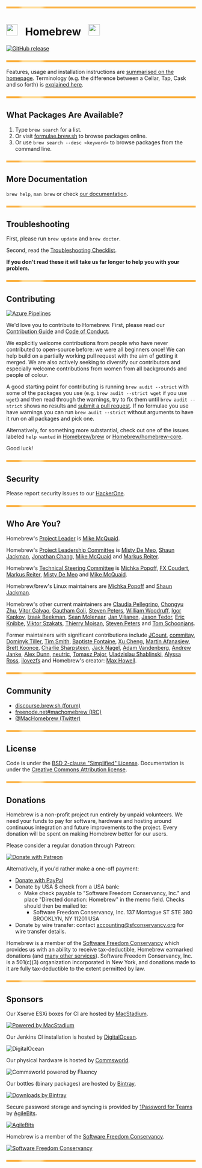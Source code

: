 <img src="https://raw.githubusercontent.com/Lin8x/brew/master/images/bar.png" width="100%" height="5">

# <img src="https://brew.sh/assets/img/homebrew-256x256.png" height="30" width="30"> &nbsp; Homebrew &nbsp; <img src="https://brew.sh/assets/img/homebrew-256x256.png" height="30" width="30">
[![GitHub release](https://img.shields.io/github/release/Homebrew/brew.svg)](https://github.com/Homebrew/brew/releases)

<img src="https://raw.githubusercontent.com/Lin8x/brew/master/images/bar.png" width="100%" height="5">

Features, usage and installation instructions are [summarised on the homepage](https://brew.sh). Terminology (e.g. the difference between a Cellar, Tap, Cask and so forth) is [explained here](https://docs.brew.sh/Formula-Cookbook#homebrew-terminology).

<img src="https://raw.githubusercontent.com/Lin8x/brew/master/images/bar.png" width="100%" height="5">

## What Packages Are Available?
1. Type `brew search` for a list.
2. Or visit [formulae.brew.sh](https://formulae.brew.sh) to browse packages online.
3. Or use `brew search --desc <keyword>` to browse packages from the command line.

<img src="https://raw.githubusercontent.com/Lin8x/brew/master/images/bar.png" width="100%" height="5">

## More Documentation
`brew help`, `man brew` or check [our documentation](https://docs.brew.sh/).

<img src="https://raw.githubusercontent.com/Lin8x/brew/master/images/bar.png" width="100%" height="5">

## Troubleshooting
First, please run `brew update` and `brew doctor`.

Second, read the [Troubleshooting Checklist](https://docs.brew.sh/Troubleshooting).

**If you don't read these it will take us far longer to help you with your problem.**

<img src="https://raw.githubusercontent.com/Lin8x/brew/master/images/bar.png" width="100%" height="5">

## Contributing
[![Azure Pipelines](https://img.shields.io/vso/build/Homebrew/56a87eb4-3180-495a-9117-5ed6c79da737/1.svg)](https://dev.azure.com/Homebrew/Homebrew/_build/latest?definitionId=1)

We'd love you to contribute to Homebrew. First, please read our [Contribution Guide](CONTRIBUTING.md) and [Code of Conduct](CODE_OF_CONDUCT.md#code-of-conduct).

We explicitly welcome contributions from people who have never contributed to open-source before: we were all beginners once! We can help build on a partially working pull request with the aim of getting it merged. We are also actively seeking to diversify our contributors and especially welcome contributions from women from all backgrounds and people of colour.

A good starting point for contributing is running `brew audit --strict` with some of the packages you use (e.g. `brew audit --strict wget` if you use `wget`) and then read through the warnings, try to fix them until `brew audit --strict` shows no results and [submit a pull request](https://docs.brew.sh/How-To-Open-a-Homebrew-Pull-Request). If no formulae you use have warnings you can run `brew audit --strict` without arguments to have it run on all packages and pick one.

Alternatively, for something more substantial, check out one of the issues labeled `help wanted` in [Homebrew/brew](https://github.com/homebrew/brew/issues?q=is%3Aopen+is%3Aissue+label%3A%22help+wanted%22) or [Homebrew/homebrew-core](https://github.com/homebrew/homebrew-core/issues?q=is%3Aopen+is%3Aissue+label%3A%22help+wanted%22).

Good luck!

<img src="https://raw.githubusercontent.com/Lin8x/brew/master/images/bar.png" width="100%" height="5">

## Security
Please report security issues to our [HackerOne](https://hackerone.com/homebrew/).

<img src="https://raw.githubusercontent.com/Lin8x/brew/master/images/bar.png" width="100%" height="5">

## Who Are You?
Homebrew's [Project Leader](https://github.com/Homebrew/homebrew-governance-private/blob/master/GOVERNANCE.md#6-project-leader) is [Mike McQuaid](https://github.com/MikeMcQuaid).

Homebrew's [Project Leadership Committee](https://docs.brew.sh/Homebrew-Governance#4-project-leadership-committee) is [Misty De Meo](https://github.com/mistydemeo), [Shaun Jackman](https://github.com/sjackman), [Jonathan Chang](https://github.com/jonchang), [Mike McQuaid](https://github.com/MikeMcQuaid) and [Markus Reiter](https://github.com/reitermarkus).

Homebrew's [Technical Steering Committee](https://docs.brew.sh/Homebrew-Governance#7-technical-steering-committee) is [Michka Popoff](https://github.com/imichka), [FX Coudert](https://github.com/fxcoudert), [Markus Reiter](https://github.com/reitermarkus), [Misty De Meo](https://github.com/mistydemeo) and [Mike McQuaid](https://github.com/MikeMcQuaid).

Homebrew/brew's Linux maintainers are [Michka Popoff](https://github.com/imichka) and [Shaun Jackman](https://github.com/sjackman).

Homebrew's other current maintainers are [Claudia Pellegrino](https://github.com/claui), [Chongyu Zhu](https://github.com/lembacon), [Vitor Galvao](https://github.com/vitorgalvao), [Gautham Goli](https://github.com/GauthamGoli), [Steven Peters](https://github.com/scpeters), [William Woodruff](https://github.com/woodruffw), [Igor Kapkov](https://github.com/igas), [Izaak Beekman](https://github.com/zbeekman), [Sean Molenaar](https://github.com/SMillerDev), [Jan Viljanen](https://github.com/javian), [Jason Tedor](https://github.com/jasontedor), [Eric Knibbe](https://github.com/EricFromCanada), [Viktor Szakats](https://github.com/vszakats), [Thierry Moisan](https://github.com/moisan), [Steven Peters](https://github.com/scpeters) and [Tom Schoonjans](https://github.com/tschoonj).

Former maintainers with significant contributions include [JCount](https://github.com/jcount), [commitay](https://github.com/commitay), [Dominyk Tiller](https://github.com/DomT4), [Tim Smith](https://github.com/tdsmith), [Baptiste Fontaine](https://github.com/bfontaine), [Xu Cheng](https://github.com/xu-cheng), [Martin Afanasjew](https://github.com/UniqMartin), [Brett Koonce](https://github.com/asparagui), [Charlie Sharpsteen](https://github.com/Sharpie), [Jack Nagel](https://github.com/jacknagel), [Adam Vandenberg](https://github.com/adamv), [Andrew Janke](https://github.com/apjanke), [Alex Dunn](https://github.com/dunn), [neutric](https://github.com/neutric), [Tomasz Pajor](https://github.com/nijikon), [Uladzislau Shablinski](https://github.com/vladshablinsky), [Alyssa Ross](https://github.com/alyssais), [ilovezfs](https://github.com/ilovezfs) and Homebrew's creator: [Max Howell](https://github.com/mxcl).

<img src="https://raw.githubusercontent.com/Lin8x/brew/master/images/bar.png" width="100%" height="5">

## Community
- [discourse.brew.sh (forum)](https://discourse.brew.sh)
- [freenode.net\#machomebrew (IRC)](irc://irc.freenode.net/#machomebrew)
- [@MacHomebrew (Twitter)](https://twitter.com/MacHomebrew)

<img src="https://raw.githubusercontent.com/Lin8x/brew/master/images/bar.png" width="100%" height="5">

## License
Code is under the [BSD 2-clause "Simplified" License](LICENSE.txt).
Documentation is under the [Creative Commons Attribution license](https://creativecommons.org/licenses/by/4.0/).

<img src="https://raw.githubusercontent.com/Lin8x/brew/master/images/bar.png" width="100%" height="5">

## Donations
Homebrew is a non-profit project run entirely by unpaid volunteers. We need your funds to pay for software, hardware and hosting around continuous integration and future improvements to the project. Every donation will be spent on making Homebrew better for our users.

Please consider a regular donation through Patreon:

[![Donate with Patreon](https://img.shields.io/badge/patreon-donate-green.svg)](https://www.patreon.com/homebrew)

Alternatively, if you'd rather make a one-off payment:

- [Donate with PayPal](https://www.paypal.com/cgi-bin/webscr?cmd=_s-xclick&hosted_button_id=V6ZE57MJRYC8L)
- Donate by USA $ check from a USA bank:
  - Make check payable to "Software Freedom Conservancy, Inc." and place "Directed donation: Homebrew" in the memo field. Checks should then be mailed to:
    - Software Freedom Conservancy, Inc.
      137 Montague ST  STE 380
      BROOKLYN, NY 11201             USA
- Donate by wire transfer: contact accounting@sfconservancy.org for wire transfer details.

Homebrew is a member of the [Software Freedom Conservancy](https://sfconservancy.org) which provides us with an ability to receive tax-deductible, Homebrew earmarked donations (and [many other services](https://sfconservancy.org/members/services/)). Software Freedom Conservancy, Inc. is a 501(c)(3) organization incorporated in New York, and donations made to it are fully tax-deductible to the extent permitted by law.

<img src="https://raw.githubusercontent.com/Lin8x/brew/master/images/bar.png" width="100%" height="5">

## Sponsors
Our Xserve ESXi boxes for CI are hosted by [MacStadium](https://www.macstadium.com).

[![Powered by MacStadium](https://cloud.githubusercontent.com/assets/125011/22776032/097557ac-eea6-11e6-8ba8-eff22dfd58f1.png)](https://www.macstadium.com)

Our Jenkins CI installation is hosted by [DigitalOcean](https://m.do.co/c/7e39c35d5581).

![DigitalOcean](https://cloud.githubusercontent.com/assets/125011/26827038/4b7b5ade-4ab3-11e7-811b-fed3ab0e934d.png)

Our physical hardware is hosted by [Commsworld](https://www.commsworld.com).

![Commsworld powered by Fluency](https://user-images.githubusercontent.com/125011/30822845-1716bc2c-a222-11e7-843e-ea7c7b6a1503.png)

Our bottles (binary packages) are hosted by [Bintray](https://bintray.com/homebrew).

[![Downloads by Bintray](https://bintray.com/docs/images/downloads_by_bintray_96.png)](https://bintray.com/homebrew)

Secure password storage and syncing is provided by [1Password for Teams](https://1password.com/teams/) by [AgileBits](https://agilebits.com).

[![AgileBits](https://da36klfizjv29.cloudfront.net/assets/branding/agilebits-fcca96e9b8e815c5c48c6b3e98156cb5.png)](https://agilebits.com)

Homebrew is a member of the [Software Freedom Conservancy](https://sfconservancy.org).

[![Software Freedom Conservancy](https://sfconservancy.org/img/conservancy_64x64.png)](https://sfconservancy.org)

<img src="https://raw.githubusercontent.com/Lin8x/brew/master/images/bar.png" width="100%" height="5">

